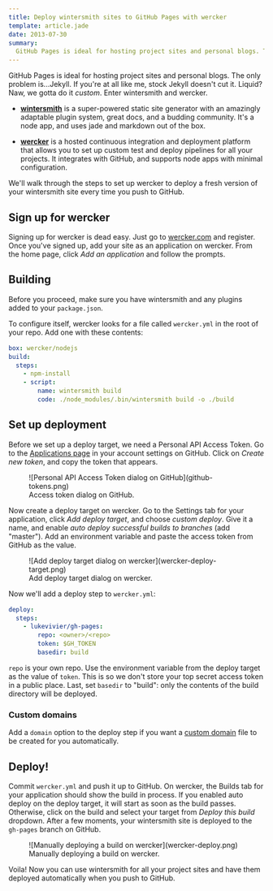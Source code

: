 ```yaml
---
title: Deploy wintersmith sites to GitHub Pages with wercker
template: article.jade
date: 2013-07-30
summary:
  GitHub Pages is ideal for hosting project sites and personal blogs. The only problem is…Jekyll. If you’re at all like me, stock Jekyll doesn’t cut it. Liquid? Naw, we gotta do it custom. Enter wintersmith and wercker.
---
```


GitHub Pages is ideal for hosting project sites and personal blogs. The only problem is...Jekyll. If you're at all like me, stock Jekyll doesn't cut it. Liquid? Naw, we gotta do it *custom*. Enter wintersmith and wercker.

- **[wintersmith](http://wintersmith.io/)** is a super-powered static site generator with an amazingly adaptable plugin system, great docs, and a budding community. It's a node app, and uses jade and markdown out of the box.

- **[wercker](http://wercker.com/)** is a hosted continuous integration and deployment platform that allows you to set up custom test and deploy pipelines for all your projects. It integrates with GitHub, and supports node apps with minimal configuration.

We'll walk through the steps to set up wercker to deploy a fresh version of your wintersmith site every time you push to GitHub.

## Sign up for wercker

Signing up for wercker is dead easy. Just go to [wercker.com](http://wercker.com/) and register. Once you've signed up, add your site as an application on wercker. From the home page, click *Add an application* and follow the prompts.

## Building

Before you proceed, make sure you have wintersmith and any plugins added to your `package.json`.

To configure itself, wercker looks for a file called `wercker.yml` in the root of your repo. Add one with these contents:

```yaml
box: wercker/nodejs
build:
  steps:
    - npm-install
    - script:
        name: wintersmith build
        code: ./node_modules/.bin/wintersmith build -o ./build
```

## Set up deployment

Before we set up a deploy target, we need a Personal API Access Token. Go to the [Applications page](https://github.com/settings/applications) in your account settings on GitHub. Click on *Create new token*, and copy the token that appears.

<figure>
  ![Personal API Access Token dialog on GitHub](github-tokens.png)
  <figcaption>
    Access token dialog on GitHub.
  </figcaption>
</figure>

Now create a deploy target on wercker. Go to the Settings tab for your application, click *Add deploy target*, and choose *custom deploy*. Give it a name, and enable *auto deploy successful builds to branches* (add "master"). Add an environment variable and paste the access token from GitHub as the value.

<figure>
  ![Add deploy target dialog on wercker](wercker-deploy-target.png)
  <figcaption>
    Add deploy target dialog on wercker.
  </figcaption>
</figure>

Now we'll add a deploy step to `wercker.yml`:

```yaml
deploy:
  steps:
    - lukevivier/gh-pages:
        repo: <owner>/<repo>
        token: $GH_TOKEN
        basedir: build
```

`repo` is your own repo. Use the environment variable from the deploy target as the value of `token`. This is so we don't store your top secret access token in a public place. Last, set `basedir` to "build": only the contents of the build directory will be deployed.

### Custom domains

Add a `domain` option to the deploy step if you want a [custom domain](https://help.github.com/articles/setting-up-a-custom-domain-with-pages) file to be created for you automatically.

## Deploy!

Commit `wercker.yml` and push it up to GitHub. On wercker, the Builds tab for your application should show the build in process. If you enabled auto deploy on the deploy target, it will start as soon as the build passes. Otherwise, click on the build and select your target from *Deploy this build* dropdown. After a few moments, your wintersmith site is deployed to the `gh-pages` branch on GitHub.

<figure>
  ![Manually deploying a build on wercker](wercker-deploy.png)
  <figcaption>
    Manually deploying a build on wercker.
  </figcaption>
</figure>

Voila! Now you can use wintersmith for all your project sites and have them deployed automatically when you push to GitHub.
